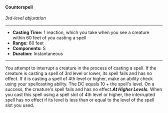 #### Counterspell
*3rd-level abjuration*
___
- **Casting Time:** 1 reaction, which you take when you see a creature within 60 feet of you casting a spell
- **Range:** 60 feet
- **Components:** S
- **Duration:** Instantaneous
---
You attempt to interrupt a creature in the process of casting a spell. If the creature is casting a spell of 3rd level or lower, its spell fails and has no effect. If it is casting a spell of 4th level or higher, make an ability check using your spellcasting ability. The DC equals 10 + the spell's level. On a success, the creature's spell fails and has no effect.***At Higher Levels.*** When you cast this spell using a spell slot of 4th level or higher, the interrupted spell has no effect if its level is less than or equal to the level of the spell slot you used.